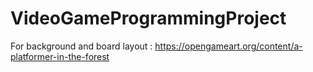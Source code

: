 # VideoGameProgrammingProject

For background and board layout : https://opengameart.org/content/a-platformer-in-the-forest
